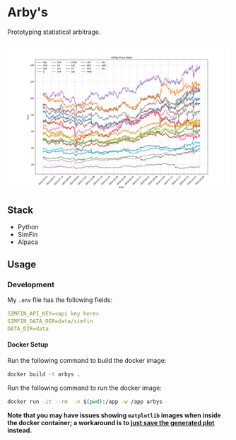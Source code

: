 # Arby's

Prototyping statistical arbitrage.

![tickers](img/Utility-Spread.png)

## Stack
- Python
- SimFin
- Alpaca

## Usage

### Development

My `.env` file has the following fields:

```yaml
SIMFIN_API_KEY=<api key here>
SIMFIN_DATA_DIR=data/simfin
DATA_DIR=data
```

#### Docker Setup

Run the following command to build the docker image:

```bash
docker build -t arbys . 
```

Run the following command to run the docker image:

```bash
docker run -it --rm  -v $(pwd):/app -w /app arbys
```
**Note that you may have issues showing `matplotlib` images when inside the docker container; a workaround is to [just save the generated plot](https://matplotlib.org/stable/api/_as_gen/matplotlib.pyplot.savefig.html) instead.**